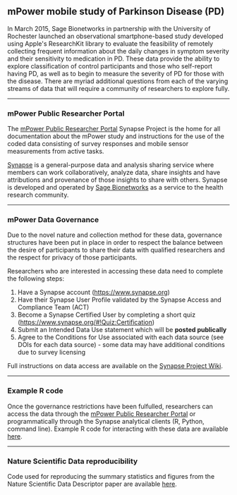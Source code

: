 ## mPower mobile study of Parkinson Disease (PD)
In March 2015, Sage Bionetworks in partnership with the University of Rochester launched an observational smartphone-based study developed using Apple's ResearchKit library to evaluate the feasibility of remotely collecting frequent information about the daily changes in symptom severity and their sensitivity to medication in PD. These data provide the ability to explore classification of control participants and those who self-report having PD, as well as to begin to measure the severity of PD for those with the disease. There are myriad additional questions from each of the varying streams of data that will require a community of researchers to explore fully.

-----
### mPower Public Researcher Portal
The [mPower Public Researcher Portal](https://www.synapse.org/mpower) Synapse Project is the home for all documentation about the mPower study and instructions for the use of the coded data consisting of survey responses and mobile sensor measurements from active tasks.

[Synapse](https://www.synapse.org) is a general-purpose data and analysis sharing service where members can work collaboratively, analyze data, share insights and have attributions and provenance of those insights to share with others. Synapse is developed and operated by [Sage Bionetworks](http://sagebase.org/) as a service to the health research community.

-----
### mPower Data Governance
Due to the novel nature and collection method for these data, governance structures have been put in place in order to respect the balance between the desire of participants to share their data with qualified researchers and the respect for privacy of those participants.

Researchers who are interested in accessing these data need to complete the following steps:
  1. Have a Synapse account (https://www.synapse.org)
  2. Have their Synapse User Profile validated by the Synapse Access and Compliance Team (ACT)
  3. Become a Synapse Certified User by completing a short quiz (https://www.synapse.org/#!Quiz:Certification)
  4. Submit an Intended Data Use statement which will be **posted publically**
  5. Agree to the Conditions for Use associated with each data source (see DOIs for each data source) - some data may have additional conditions due to survey licensing

Full instructions on data access are available on the [Synapse Project Wiki](https://www.synapse.org/#!Synapse:syn4993293/wiki/247860).

-----
### Example R code
Once the governance restrictions have been fulfulled, researchers can access the data through the [mPower Public Researcher Portal](https://www.synapse.org/mpower) or programmatically through the Synapse analytical clients (R, Python, command line). Example R code for interacting with these data are available [here](examples/mPower-bootstrap.R).

-----
### Nature Scientific Data reproducibility
Code used for reproducing the summary statistics and figures from the Nature Scientific Data Descriptor paper are available [here](mPower-summaries.R).
